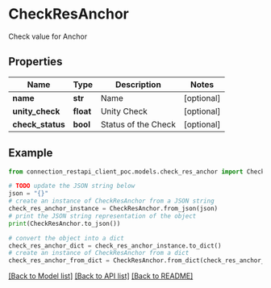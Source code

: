 # CheckResAnchor

Check value for Anchor

## Properties

Name | Type | Description | Notes
------------ | ------------- | ------------- | -------------
**name** | **str** | Name | [optional] 
**unity_check** | **float** | Unity Check | [optional] 
**check_status** | **bool** | Status of the Check | [optional] 

## Example

```python
from connection_restapi_client_poc.models.check_res_anchor import CheckResAnchor

# TODO update the JSON string below
json = "{}"
# create an instance of CheckResAnchor from a JSON string
check_res_anchor_instance = CheckResAnchor.from_json(json)
# print the JSON string representation of the object
print(CheckResAnchor.to_json())

# convert the object into a dict
check_res_anchor_dict = check_res_anchor_instance.to_dict()
# create an instance of CheckResAnchor from a dict
check_res_anchor_from_dict = CheckResAnchor.from_dict(check_res_anchor_dict)
```
[[Back to Model list]](../README.md#documentation-for-models) [[Back to API list]](../README.md#documentation-for-api-endpoints) [[Back to README]](../README.md)



